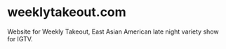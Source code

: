 
# weeklytakeout.com
Website for Weekly Takeout, East Asian American late night variety show for IGTV.